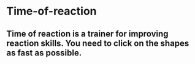 # Time-of-reaction
## Time of reaction is a trainer for improving reaction skills. You need to click on the shapes as fast as possible.
